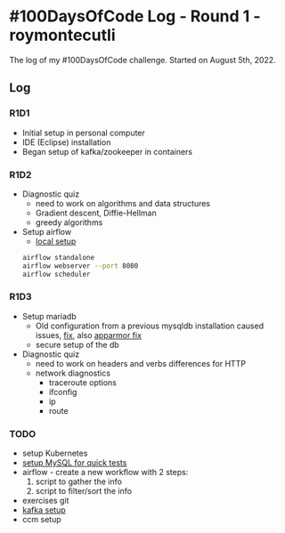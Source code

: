 # #100DaysOfCode Log - Round 1 - roymontecutli

The log of my #100DaysOfCode challenge. Started on August 5th,  2022.

## Log

### R1D1 
- Initial setup in personal computer
- IDE (Eclipse) installation
- Began setup of kafka/zookeeper in containers

### R1D2
- Diagnostic quiz
   - need to work on algorithms and data structures
   - Gradient descent, Diffie-Hellman
   - greedy algorithms
- Setup airflow
	- [local setup](https://airflow.apache.org/docs/apache-airflow/stable/start/local.html)
	```bash
	airflow standalone
	airflow webserver --port 8080
	airflow scheduler
	```
### R1D3
- Setup mariadb
	- Old configuration from a previous mysqldb installation caused issues, [fix](https://stackoverflow.com/questions/65753443/how-to-fix-innodb-corrupted-data-structure), also [apparmor fix](https://serverfault.com/questions/1013128/mariadb-service-start-stuck-at-activating)
	- secure setup of the db
- Diagnostic quiz
	- need to work on headers and verbs differences for HTTP
	- network diagnostics
		- traceroute options
		- ifconfig
		- ip
		- route


### TODO
- setup Kubernetes
- [setup MySQL for quick tests](https://kubernetes.io/docs/tasks/run-application/run-single-instance-stateful-application/)
- airflow - create a new workflow with 2 steps:
    1. script to gather the info
    2. script to filter/sort the info
- exercises git
- [kafka setup](https://kafka.apache.org/quickstart)
- ccm setup
